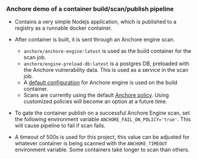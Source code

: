 
### Anchore demo of a container build/scan/publish pipeline

* Contains a very simple Nodejs application, which is published to a registry as a runnable docker container.

* After container is built, it is sent through an Anchore engine scan.
    * `anchore/anchore-engine:latest` is used as the build container for the scan job.
    * `anchore/engine-preload-db:latest` is a postgres DB, preloaded with the Anchore vulnerability data. This is used as a service in the scan job.
    * A [default configuration](https://raw.githubusercontent.com/anchore/anchore-engine/master/scripts/docker-compose/config.yaml) for Anchore engine is used on the build container.
    * Scans are currently using the default [Anchore policy](https://anchore.freshdesk.com/support/solutions/articles/36000074706-policies). Using customized policies will become an option at a future time.

* To gate the container publish on a successful Anchore Engine scan, set the following environment variable `ANCHORE_FAIL_ON_POLICY='true'`. This will cause pipeline to fail if scan fails.

* A timeout of 500s is used for this project, this value can be adjusted for whatever container is being scanned with the `ANCHORE_TIMEOUT` environment variable. Some containers take longer to scan than others.
